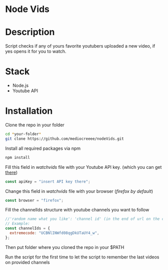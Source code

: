 # Node Vids

# Description

Script checks if any of yours favorite youtubers uploaded a new video, if yes opens it for you to watch.

# Stack

- Node.js
- Youtube API

# Installation

Clone the repo in your folder

```sh
cd *your-folder*
git clone https://github.com/mediocreeee/nodeVids.git
```

Install all required packages via npm

```javascript
npm install
```

Fill this field in _watchvids_ file with your Youtube API key. (which you can get [there](https://developers.google.com/youtube/v3/getting-started))

```javascript
const apiKey = "insert API key there";
```

Change this field in _watchvids_ file with your browser (_firefox by default_)

```javascript
const browser = "firefox";
```

Fill the channelIds structure with youtube channels you want to follow

```javascript
//'random name what you like': 'channel id' (in the end of url on the channel's main page)
// Example:
const channelIds = {
  extremecode: "UCBNlINWfd08qgDkUTaUY4_w",
};
```

Then put folder where you cloned the repo in your \$PATH

Run the script for the first time to let the script to remember the last videos on provided channels
